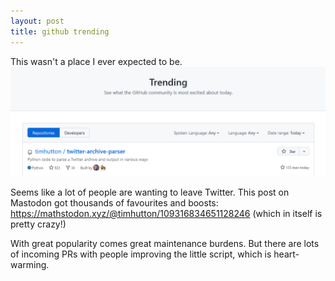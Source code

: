 ```yaml
---
layout: post
title: github trending
---
```


This wasn't a place I ever expected to be.
![](/assets/github_trending_2022-11-13.png)

Seems like a lot of people are wanting to leave Twitter. This post on Mastodon got thousands of favourites and boosts: https://mathstodon.xyz/@timhutton/109316834651128246 (which in itself is pretty crazy!)

With great popularity comes great maintenance burdens. But there are lots of incoming PRs with people improving the little script, which is heart-warming.
